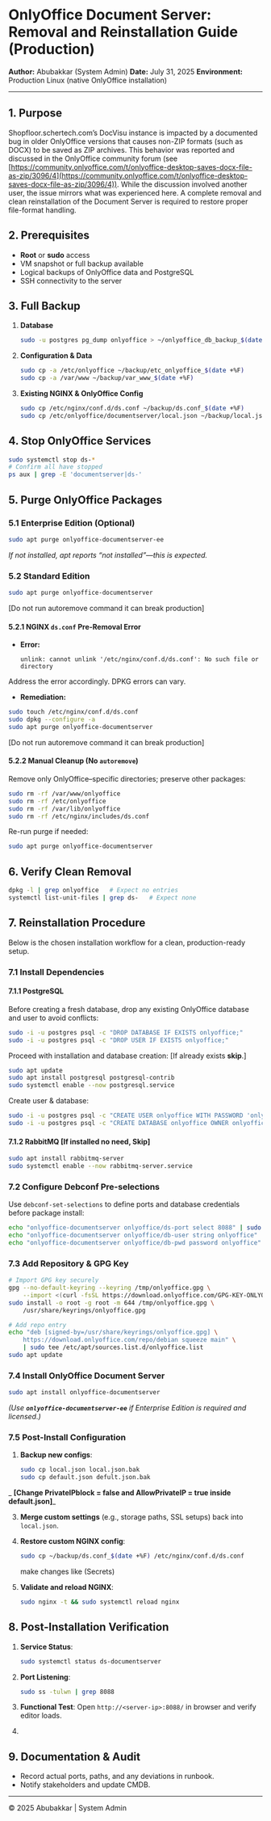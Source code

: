 # OnlyOffice Document Server: Removal and Reinstallation Guide (Production)

**Author:** Abubakkar (System Admin)
**Date:** July 31, 2025
**Environment:** Production Linux (native OnlyOffice installation)

---

## 1. Purpose

Shopfloor.schertech.com’s DocVisu instance is impacted by a documented bug in older OnlyOffice versions that causes non-ZIP formats (such as DOCX) to be saved as ZIP archives. This behavior was reported and discussed in the OnlyOffice community forum (see [https://community.onlyoffice.com/t/onlyoffice-desktop-saves-docx-file-as-zip/3096/4](https://community.onlyoffice.com/t/onlyoffice-desktop-saves-docx-file-as-zip/3096/4)). While the discussion involved another user, the issue mirrors what was experienced here. A complete removal and clean reinstallation of the Document Server is required to restore proper file-format handling.

## 2. Prerequisites

* **Root** or **sudo** access
* VM snapshot or full backup available
* Logical backups of OnlyOffice data and PostgreSQL
* SSH connectivity to the server

## 3. Full Backup

1. **Database**

   ```bash
   sudo -u postgres pg_dump onlyoffice > ~/onlyoffice_db_backup_$(date +%F).sql
   ```
2. **Configuration & Data**

   ```bash
   sudo cp -a /etc/onlyoffice ~/backup/etc_onlyoffice_$(date +%F)
   sudo cp -a /var/www ~/backup/var_www_$(date +%F)
   ```
3. **Existing NGINX & OnlyOffice Config**

   ```bash
   sudo cp /etc/nginx/conf.d/ds.conf ~/backup/ds.conf_$(date +%F)
   sudo cp /etc/onlyoffice/documentserver/local.json ~/backup/local.json_$(date +%F)
   ```

## 4. Stop OnlyOffice Services

```bash
sudo systemctl stop ds-*
# Confirm all have stopped
ps aux | grep -E 'documentserver|ds-'
```

## 5. Purge OnlyOffice Packages

### 5.1 Enterprise Edition (Optional)

```bash
sudo apt purge onlyoffice-documentserver-ee
```

*If not installed, apt reports “not installed”—this is expected.*

### 5.2 Standard Edition

```bash
sudo apt purge onlyoffice-documentserver
```
[Do not run autoremove command it can break production] 

#### 5.2.1 NGINX `ds.conf` Pre-Removal Error

* **Error:**

  ```text
  unlink: cannot unlink '/etc/nginx/conf.d/ds.conf': No such file or directory
  ```
Address the error accordingly. DPKG errors can vary.
* **Remediation:**

```bash
sudo touch /etc/nginx/conf.d/ds.conf
sudo dpkg --configure -a
sudo apt purge onlyoffice-documentserver
```
[Do not run autoremove command it can break production] 

#### 5.2.2 Manual Cleanup (No `autoremove`)

Remove only OnlyOffice–specific directories; preserve other packages:

```bash
sudo rm -rf /var/www/onlyoffice
sudo rm -rf /etc/onlyoffice
sudo rm -rf /var/lib/onlyoffice
sudo rm -rf /etc/nginx/includes/ds.conf
```

Re-run purge if needed:

```bash
sudo apt purge onlyoffice-documentserver
```

## 6. Verify Clean Removal

```bash
dpkg -l | grep onlyoffice   # Expect no entries
systemctl list-unit-files | grep ds-   # Expect none
```

## 7. Reinstallation Procedure

Below is the chosen installation workflow for a clean, production-ready setup.

### 7.1 Install Dependencies

#### 7.1.1 PostgreSQL

Before creating a fresh database, drop any existing OnlyOffice database and user to avoid conflicts:

```bash
sudo -i -u postgres psql -c "DROP DATABASE IF EXISTS onlyoffice;"
sudo -i -u postgres psql -c "DROP USER IF EXISTS onlyoffice;"
```

Proceed with installation and database creation: [If already exists **skip**.]

```bash
sudo apt update
sudo apt install postgresql postgresql-contrib
sudo systemctl enable --now postgresql.service
```

Create user & database:

```bash
sudo -i -u postgres psql -c "CREATE USER onlyoffice WITH PASSWORD 'onlyoffice';"
sudo -i -u postgres psql -c "CREATE DATABASE onlyoffice OWNER onlyoffice;"
```

#### 7.1.2 RabbitMQ  [If installed no need, **Skip**]

```bash
sudo apt install rabbitmq-server
sudo systemctl enable --now rabbitmq-server.service
```

### 7.2 Configure Debconf Pre-selections

Use `debconf-set-selections` to define ports and database credentials before package install:

```bash
echo "onlyoffice-documentserver onlyoffice/ds-port select 8088" | sudo debconf-set-selections
echo "onlyoffice-documentserver onlyoffice/db-user string onlyoffice" | sudo debconf-set-selections
echo "onlyoffice-documentserver onlyoffice/db-pwd password onlyoffice" | sudo debconf-set-selections
```

### 7.3 Add Repository & GPG Key

```bash
# Import GPG key securely
gpg --no-default-keyring --keyring /tmp/onlyoffice.gpg \
    --import <(curl -fsSL https://download.onlyoffice.com/GPG-KEY-ONLYOFFICE)
sudo install -o root -g root -m 644 /tmp/onlyoffice.gpg \
    /usr/share/keyrings/onlyoffice.gpg

# Add repo entry
echo "deb [signed-by=/usr/share/keyrings/onlyoffice.gpg] \
    https://download.onlyoffice.com/repo/debian squeeze main" \
    | sudo tee /etc/apt/sources.list.d/onlyoffice.list
sudo apt update
```

### 7.4 Install OnlyOffice Document Server

```bash
sudo apt install onlyoffice-documentserver
```

*(Use ****`onlyoffice-documentserver-ee`**** if Enterprise Edition is required and licensed.)*

### 7.5 Post-Install Configuration

1. **Backup new configs**:

   ```bash
   sudo cp local.json local.json.bak 
   sudo cp default.json defult.json.bak 
   ```
  _ **[Change PrivateIPblock = false and AllowPrivateIP = true inside default.json]**_
   
3. **Merge custom settings** (e.g., storage paths, SSL setups) back into `local.json`.
4. **Restore custom NGINX config**:

   ```bash
   sudo cp ~/backup/ds.conf_$(date +%F) /etc/nginx/conf.d/ds.conf
   ```
   make changes like (Secrets)
5. **Validate and reload NGINX**:

   ```bash
   sudo nginx -t && sudo systemctl reload nginx
   ```

## 8. Post-Installation Verification

1. **Service Status**:

   ```bash
   sudo systemctl status ds-documentserver
   ```
2. **Port Listening**:

   ```bash
   sudo ss -tulwn | grep 8088
   ```
3. **Functional Test**: Open `http://<server-ip>:8088/` in browser and verify editor loads.
4. 

## 9. Documentation & Audit

* Record actual ports, paths, and any deviations in runbook.
* Notify stakeholders and update CMDB.

---
© 2025 Abubakkar | System Admin
